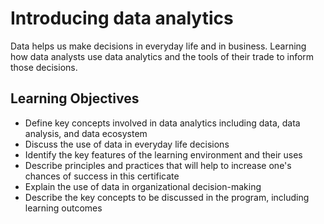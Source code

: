 # Introducing data analytics
Data helps us make decisions in everyday life and in business. Learning how data analysts use data analytics and the tools of their trade to inform those decisions.
## Learning Objectives
* Define key concepts involved in data analytics including data, data analysis, and data ecosystem
* Discuss the use of data in everyday life decisions
* Identify the key features of the learning environment and their uses
* Describe principles and practices that will help to increase one's chances of success in this certificate
* Explain the use of data in organizational decision-making
* Describe the key concepts to be discussed in the program, including learning outcomes
